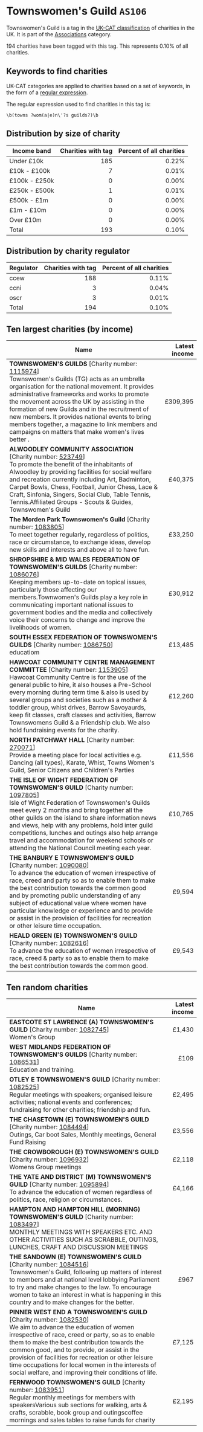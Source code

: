 # Townswomen's Guild `AS106`

Townswomen's Guild is a tag in the [UK-CAT classification](/data/tag_list/) of charities in the 
UK. It is part of the [Associations](/data/ukcat/AS) category.

194 charities have been tagged with this tag.
This represents 0.10% of all charities.

## Keywords to find charities

UK-CAT categories are applied to charities based on a set of keywords, in the form of a [regular expression](https://en.wikipedia.org/wiki/Regular_expression).

The regular expression used to find charities in this tag is:

`\b(towns ?wom(a|e)n\'?s guilds?)\b`



## Distribution by size of charity

Income band | Charities with tag | Percent of all charities
------------|-------------------:|-------------------------:
Under £10k | 185 | 0.22%
£10k - £100k | 7 | 0.01%
£100k - £250k | 0 | 0.00%
£250k - £500k | 1 | 0.01%
£500k - £1m | 0 | 0.00%
£1m - £10m | 0 | 0.00%
Over £10m | 0 | 0.00%
Total | 193 | 0.10%


## Distribution by charity regulator

Regulator | Charities with tag | Percent of all charities
------------|-------------------:|-------------------------:
ccew | 188 | 0.11%
ccni | 3 | 0.04%
oscr | 3 | 0.01%
Total | 194 | 0.10%


## Ten largest charities (by income)

Name | Latest income
-----|--------:
<strong>TOWNSWOMEN'S GUILDS</strong> [Charity number: [1115974](https://findthatcharity.uk/orgid/GB-CHC-1115974)]<br>Townswomen's Guilds (TG) acts as an umbrella organisation for the national movement. It provides administrative frameworks and works to promote the movement across the UK by assisting in the formation of new Guilds and in the recruitment of new members. It provides national events to bring members together, a magazine to link members and campaigns on matters that make women's lives better . | £309,395
<strong>ALWOODLEY COMMUNITY ASSOCIATION</strong> [Charity number: [523749](https://findthatcharity.uk/orgid/GB-CHC-523749)]<br>To promote the benefit of the inhabitants of Alwoodley by providing facilities for social welfare and recreation currently including Art, Badminton, Carpet Bowls, Chess, Football, Junior Chess, Lace & Craft, Sinfonia, Singers, Social Club, Table Tennis, Tennis.Affiliated Groups - Scouts & Guides, Townswomen's Guild | £40,375
<strong>The Morden Park Townswomen's Guild</strong> [Charity number: [1083805](https://findthatcharity.uk/orgid/GB-CHC-1083805)]<br>To meet together regularly, regardless of politics, race or circumstance, to exchange ideas, develop new skills and interests and above all to have fun. | £33,250
<strong>SHROPSHIRE & MID WALES FEDERATION OF TOWNSWOMEN'S GUILDS</strong> [Charity number: [1086076](https://findthatcharity.uk/orgid/GB-CHC-1086076)]<br>Keeping members up-to-date on topical issues, particularly those affecting our members.Townwomen's Guilds play a key role in communicating important national issues to government bodies and the media and collectively voice their concerns to change and improve the livelihoods of women. | £30,912
<strong>SOUTH ESSEX FEDERATION OF TOWNSWOMEN'S GUILDS</strong> [Charity number: [1086750](https://findthatcharity.uk/orgid/GB-CHC-1086750)]<br>educatiom | £13,485
<strong>HAWCOAT COMMUNITY CENTRE  MANAGEMENT COMMITTEE</strong> [Charity number: [1153905](https://findthatcharity.uk/orgid/GB-CHC-1153905)]<br>Hawcoat Community Centre is for the use of the general public to hire, it also houses a Pre-School every morning during term time & also is used by several groups and societies such as a mother & toddler group, whist drives, Barrow Savoyaurds, keep fit classes, craft classes and activities, Barrow Townswomens Guild & a Friendship club. We also hold fundraising events for the charity. | £12,260
<strong>NORTH PATCHWAY HALL</strong> [Charity number: [270071](https://findthatcharity.uk/orgid/GB-CHC-270071)]<br>Provide a meeting place for local activities e.g. Dancing (all types), Karate, Whist, Towns Women's Guild, Senior Citizens and Children's Parties | £11,556
<strong>THE ISLE OF WIGHT FEDERATION OF TOWNSWOMEN'S GUILD</strong> [Charity number: [1097805](https://findthatcharity.uk/orgid/GB-CHC-1097805)]<br>Isle of Wight Federation of Townswomen's Guilds meet every 2 months and bring together all the other guilds on the island to share information news and views, help with any problems, hold inter guild competitions, lunches and outings also help arrange travel and accommodation for weekend schools or attending the National Council meeting each year. | £10,765
<strong>THE BANBURY E TOWNSWOMEN'S GUILD</strong> [Charity number: [1090080](https://findthatcharity.uk/orgid/GB-CHC-1090080)]<br>To advance the education of women irrespective of race, creed and party so as to enable them to make the best contribution towards the common good and by promoting public understanding of any subject of educational value where women have particular knowledge or experience and to provide or assist in the provision of facilities for recreation or other leisure time occupation. | £9,594
<strong>HEALD GREEN (E) TOWNSWOMEN'S GUILD</strong> [Charity number: [1082616](https://findthatcharity.uk/orgid/GB-CHC-1082616)]<br>To advance the education of women irrespective of race, creed & party so as to enable them to make the best contribution towards the common good. | £9,543


## Ten random charities

Name | Latest income
-----|--------:
<strong>EASTCOTE ST LAWRENCE (A) TOWNSWOMEN'S GUILD</strong> [Charity number: [1082745](https://findthatcharity.uk/orgid/GB-CHC-1082745)]<br>Women's Group | £1,430
<strong>WEST MIDLANDS FEDERATION OF TOWNSWOMEN'S GUILDS</strong> [Charity number: [1086531](https://findthatcharity.uk/orgid/GB-CHC-1086531)]<br>Education and training. | £109
<strong>OTLEY E TOWNSWOMEN'S GUILD</strong> [Charity number: [1082525](https://findthatcharity.uk/orgid/GB-CHC-1082525)]<br>Regular meetings with speakers; organised leisure activities; national events and conferences; fundraising for other charities; friendship and fun. | £2,495
<strong>THE CHASETOWN (E) TOWNSWOMEN'S GUILD</strong> [Charity number: [1084494](https://findthatcharity.uk/orgid/GB-CHC-1084494)]<br>Outings, Car boot Sales, Monthly meetings, General Fund Raising | £3,556
<strong>THE CROWBOROUGH (E) TOWNSWOMEN'S GUILD</strong> [Charity number: [1096932](https://findthatcharity.uk/orgid/GB-CHC-1096932)]<br>Womens Group meetings | £2,118
<strong>THE YATE AND DISTRICT (M) TOWNSWOMEN'S GUILD</strong> [Charity number: [1095894](https://findthatcharity.uk/orgid/GB-CHC-1095894)]<br>To advance the education of women regardless of politics, race, religion or circumstances. | £4,166
<strong>HAMPTON AND HAMPTON HILL (MORNING) TOWNSWOMEN'S GUILD</strong> [Charity number: [1083497](https://findthatcharity.uk/orgid/GB-CHC-1083497)]<br>MONTHLY MEETINGS WITH SPEAKERS ETC. AND OTHER ACTIVITIES SUCH AS SCRABBLE, OUTINGS, LUNCHES, CRAFT AND DISCUSSION MEETINGS | 
<strong>THE SANDOWN (E) TOWNSWOMEN'S GUILD</strong> [Charity number: [1084516](https://findthatcharity.uk/orgid/GB-CHC-1084516)]<br>Townswomen's Guild, following up matters of interest to members and at national level lobbying Parliament to try and make changes to the law.  To encourage women to take an interest in what is happening in this country and to make changes for the better. | £967
<strong>PINNER WEST END A TOWNSWOMEN'S GUILD</strong> [Charity number: [1082530](https://findthatcharity.uk/orgid/GB-CHC-1082530)]<br>We aim to advance the education of women irrespective of race, creed or party, so as to enable them to make the best contribution towards the common good, and to provide, or assist in the provision of facilities for recreation or other leisure time occupations for local women in the interests of social welfare, and improving their conditions of life. | £7,125
<strong>FERNWOOD TOWNSWOMEN'S GUILD</strong> [Charity number: [1083951](https://findthatcharity.uk/orgid/GB-CHC-1083951)]<br>Regular monthly meetings for members with speakersVarious sub sections for walking, arts & crafts, scrabble, book group and outingscoffee mornings and sales tables to raise funds for charity | £2,195
